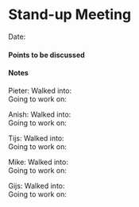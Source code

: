 # Stand-up Meeting
Date:
#### Points to be discussed

#### Notes
Pieter:
	Walked into:             
	Going to work on:    

Anish:
	Walked into:             
	Going to work on:    

Tijs:
	Walked into:             
	Going to work on:    

Mike:
	Walked into:             
	Going to work on:    
	
Gijs:
	Walked into:             
	Going to work on:    

